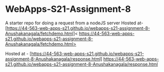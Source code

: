 # WebApps-S21-Assignment-8
A starter repo for doing a request from a nodeJS server
Hosted at- [https://44-563-web-apps-s21.github.io/webapps-s21-assignment-8-Anushakanagala/fetchdemo.html]< https://44-563-web-apps-s21.github.io/webapps-s21-assignment-8-Anushakanagala/fetchdemo.html>

Hosted at - [https://44-563-web-apps-s21.github.io/webapps-s21-assignment-8-Anushakanagala/response.html] <https://44-563-web-apps-s21.github.io/webapps-s21-assignment-8-Anushakanagala/response.html>